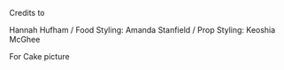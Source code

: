 Credits to 

Hannah Hufham / Food Styling: Amanda Stanfield / Prop Styling: Keoshia McGhee

For Cake picture
